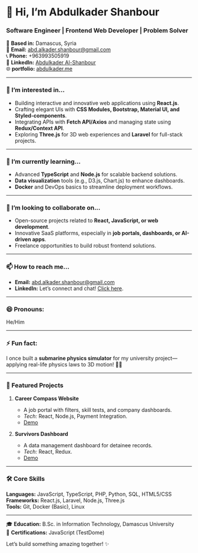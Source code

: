 # 👋 Hi, I’m Abdulkader Shanbour

### Software Engineer | Frontend Web Developer | Problem Solver

📍 **Based in:** Damascus, Syria  
📧 **Email:** abd.alkader.shanbour@gmail.com  
📞 **Phone:** +963993505919  
🔗 **LinkedIn:** [Abdulkader Al-Shanbour](https://www.linkedin.com/in/abdulkader-al-shanbour-553546263)  
🌐 **portfolio:** [abdulkader.me](https://abd-shan.github.io/portfolio/)

---

### 👀 I’m interested in...
- Building interactive and innovative web applications using **React.js**.  
- Crafting elegant UIs with **CSS Modules, Bootstrap, Material UI, and Styled-components**.  
- Integrating APIs with **Fetch API/Axios** and managing state using **Redux/Context API**.  
- Exploring **Three.js** for 3D web experiences and **Laravel** for full-stack projects.  

---

### 🌱 I’m currently learning...
- Advanced **TypeScript** and **Node.js** for scalable backend solutions.  
- **Data visualization** tools (e.g., D3.js, Chart.js) to enhance dashboards.  
- **Docker** and DevOps basics to streamline deployment workflows.  

---

### 💞️ I’m looking to collaborate on...
- Open-source projects related to **React, JavaScript, or web development**.  
- Innovative SaaS platforms, especially in **job portals, dashboards, or AI-driven apps**.  
- Freelance opportunities to build robust frontend solutions.  

---

### 📫 How to reach me...
- **Email:** abd.alkader.shanbour@gmail.com  
- **LinkedIn:** Let’s connect and chat! [Click here](https://www.linkedin.com/in/abdulkader-al-shanbour-553546263).  

---

### 😄 Pronouns:  
He/Him  

---

### ⚡ Fun fact:  
I once built a **submarine physics simulator** for my university project—applying real-life physics laws to 3D motion! 🚢🌊  

---

### 🚀 Featured Projects  
1. **Career Compass Website**  
   - A job portal with filters, skill tests, and company dashboards.  
   - *Tech:* React, Node.js, Payment Integration.  
   - [Demo](https://drive.google.com/file/d/1DCGkzNJD5GAyi8bCkm1F88qMg9jcKKvQ/view)  

2. **Survivors Dashboard**  
   - A data management dashboard for detainee records.  
   - *Tech:* React, Redux.  
   - [Demo](https://drive.google.com/file/d/1Drw7SPaVGvYaEI04YFPR2kTqjnQrn7j1/view)  

---

### 🛠️ Core Skills  
**Languages:** JavaScript, TypeScript, PHP, Python, SQL, HTML5/CSS  
**Frameworks:** React.js, Laravel, Node.js, Three.js  
**Tools:** Git, Docker (Basic), Linux  

---

🎓 **Education:** B.Sc. in Information Technology, Damascus University  
📜 **Certifications:** JavaScript (TestDome)  

Let’s build something amazing together! ✨  
<!---
abd-shan/abd-shan is a ✨ special ✨ repository because its `README.md` (this file) appears on your GitHub profile.
You can click the Preview link to take a look at your changes.
--->
